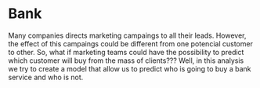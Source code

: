 # Bank
Many companies directs marketing campaings to all their leads. However, the effect of this campaings could be different from one potencial customer to other. So, what if marketing teams could have the possibility to predict which customer will buy from the mass of clients???  Well, in this analysis we try to create a model that allow us to predict who is going to buy a bank service and who is not.
